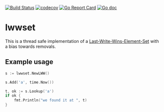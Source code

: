 [![Build Status](https://travis-ci.org/nishaad78/lwwset.svg?branch=master)](https://travis-ci.org/nishaad78/lwwset)
[![codecov](https://codecov.io/gh/nishaad78/lwwset/branch/master/graph/badge.svg)](https://codecov.io/gh/nishaad78/lwwset)
[![Go Report Card](https://goreportcard.com/badge/github.com/nishaad78/lwwset)](https://goreportcard.com/report/github.com/nishaad78/lwwset)
[![Go doc](http://img.shields.io/badge/go-documentation-blue.svg?style=flat-square
)](https://godoc.org/github.com/nishaad78/lwwset)

# lwwset
This is a thread safe implementation of a [Last-Write-Wins-Element-Set](https://en.wikipedia.org/wiki/Conflict-free_replicated_data_type#LWW-Element-Set_(Last-Write-Wins-Element-Set)) with a bias towards removals.

## Example usage
```go
s := lwwset.NewLWW()

s.Add('a', time.Now())

t, ok := s.Lookup('a')
if ok {
    fmt.Println("we found it at ", t)
}
```
